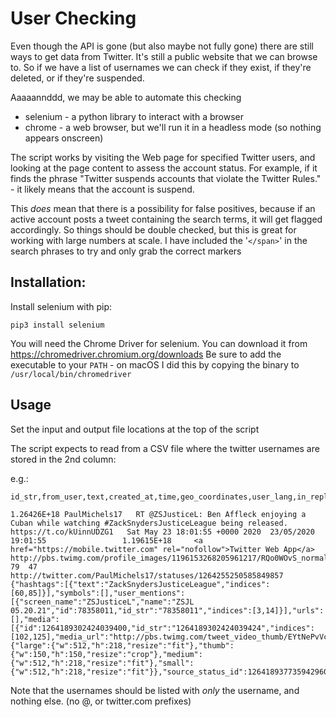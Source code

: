 # User Checking

Even though the API is gone (but also maybe not fully gone) there are still ways to get data from Twitter. It's still a public website that we can browse to. So if we have a list of usernames we can check if they exist, if they're deleted, or if they're suspended.

Aaaaannddd, we may be able to automate this checking

- selenium - a python library to interact with a browser
- chrome - a web browser, but we'll run it in a headless mode (so nothing appears onscreen)


The script works by visiting the Web page for specified Twitter users, and looking at the page content to assess the account status. For example, if it finds the phrase "Twitter suspends accounts that violate the Twitter Rules." - it likely means that the account is suspend.

This _does_ mean that there is a possibility for false positives, because if an active account posts a tweet containing the search terms, it will get flagged accordingly. So things should be double checked, but this is great for working with large numbers at scale. I have included the '`</span>`' in the search phrases to try and only grab the correct markers

## Installation:


Install selenium with pip:

```
pip3 install selenium
```

You will need the Chrome Driver for selenium. You can download it from https://chromedriver.chromium.org/downloads
Be sure to add the executable to your `PATH` - on macOS I did this by copying the binary to `/usr/local/bin/chromedriver`

## Usage

Set the input and output file locations at the top of the script


The script expects to read from a CSV file where the twitter usernames are stored in the 2nd column:

e.g.: 
```
id_str,from_user,text,created_at,time,geo_coordinates,user_lang,in_reply_to_user_id_str,in_reply_to_screen_name,from_user_id_str,in_reply_to_status_id_str,source,profile_image_url,user_followers_count,user_friends_count,user_location,status_url,entities_str

1.26426E+18	PaulMichels17	RT @ZSJusticeL: Ben Affleck enjoying a Cuban while watching #ZackSnydersJusticeLeague being released. https://t.co/kUinnUDZG1	Sat May 23 18:01:55 +0000 2020	23/05/2020 19:01:55					1.19615E+18		<a href="https://mobile.twitter.com" rel="nofollow">Twitter Web App</a>	http://pbs.twimg.com/profile_images/1196153268205961217/RQo0WOvS_normal.jpg	79	47		http://twitter.com/PaulMichels17/statuses/1264255250585849857	{"hashtags":[{"text":"ZackSnydersJusticeLeague","indices":[60,85]}],"symbols":[],"user_mentions":[{"screen_name":"ZSJusticeL","name":"ZSJL 05.20.21","id":78358011,"id_str":"78358011","indices":[3,14]}],"urls":[],"media":[{"id":1264189302424039400,"id_str":"1264189302424039424","indices":[102,125],"media_url":"http://pbs.twimg.com/tweet_video_thumb/EYtNePvVcAA3uO1.jpg","media_url_https":"https://pbs.twimg.com/tweet_video_thumb/EYtNePvVcAA3uO1.jpg","url":"https://t.co/kUinnUDZG1","display_url":"pic.twitter.com/kUinnUDZG1","expanded_url":"https://twitter.com/ZSJusticeL/status/1264189377359429632/photo/1","type":"photo","sizes":{"large":{"w":512,"h":218,"resize":"fit"},"thumb":{"w":150,"h":150,"resize":"crop"},"medium":{"w":512,"h":218,"resize":"fit"},"small":{"w":512,"h":218,"resize":"fit"}},"source_status_id":1264189377359429600,"source_status_id_str":"1264189377359429632","source_user_id":78358011,"source_user_id_str":"78358011"}]}
```

Note that the usernames should be listed with _only_ the username, and nothing else. (no @, or twitter.com prefixes)